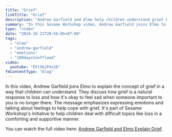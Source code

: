 ```yaml
---
title: "Grief"
linkTitle: "Grief"
description: "Andrew Garfield and Elmo help children understand grief by discussing emotions and ways to cope with loss in a gentle, supportive conversation on Sesame Street."
summary: "In this Sesame Workshop video, Andrew Garfield joins Elmo to talk about grief and loss in a way that helps children understand these tough emotions. They explain that feeling sad when someone important is gone is normal, and sharing feelings with others can be helpful."
type: "video"
date: "2024-10-21T20:56:05+07:00"
tags:
  - "elmo"
  - "andrew-garfield"
  - "emotions"
  - "100daystooffload"
video:
  youtube: "EVlXbiP4x2E"
fmContentType: "blog"
---
```


In this video, Andrew Garfield joins Elmo to explain the concept of grief in a way that children can understand. They discuss how grief is a natural response to loss and how it's okay to feel sad when someone important to you is no longer there. The message emphasizes expressing emotions and talking about feelings to help cope with grief. It's part of Sesame Workshop's initiative to help children deal with difficult topics like loss in a comforting and supportive manner.

You can watch the full video here: [Andrew Garfield and Elmo Explain Grief](https://www.youtube.com/watch?v=EVlXbiP4x2E).

